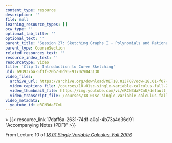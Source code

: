 ```yaml
---
content_type: resource
description: ''
file: null
learning_resource_types: []
ocw_type: ''
optional_tab_title: ''
optional_text: ''
parent_title: 'Session 27: Sketching Graphs I - Polynomials and Rational Functions'
parent_type: CourseSection
related_resources_text: ''
resource_index_text: ''
resourcetype: Video
title: 'Clip 1: Introduction to Curve Sketching'
uid: a93937ba-5f1f-20b7-0d95-9170c9043130
video_files:
  archive_url: https://archive.org/download/MIT18.01JF07/ocw-18.01-f07-lec10_300k.mp4
  video_captions_file: /courses/18-01sc-single-variable-calculus-fall-2010/9114cf1d81275cb2b160a4f8ccaa723e_eRCN3daFCmU.vtt
  video_thumbnail_file: https://img.youtube.com/vi/eRCN3daFCmU/default.jpg
  video_transcript_file: /courses/18-01sc-single-variable-calculus-fall-2010/e2181a6e399870e629ff871f856b74b2_eRCN3daFCmU.pdf
video_metadata:
  youtube_id: eRCN3daFCmU
---
```


» {{< resource_link 17daff6a-2631-74df-a0a1-4b73a4d36d91 "Accompanying Notes (PDF)" >}}

From Lecture 10 of [_18.01 Single Variable Calculus, Fall 2006_](/courses/18-01-single-variable-calculus-fall-2006/pages/video-lectures)